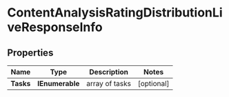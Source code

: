 # ContentAnalysisRatingDistributionLiveResponseInfo


## Properties

| Name | Type | Description | Notes |
|------------ | ------------- | ------------- | -------------|
**Tasks** | **IEnumerable<ContentAnalysisRatingDistributionLiveTaskInfo>** | array of tasks |[optional]|